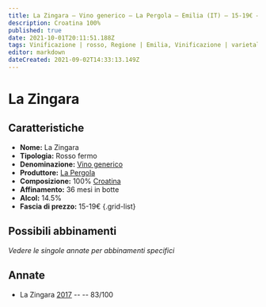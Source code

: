 ```yaml
---
title: La Zingara – Vino generico – La Pergola – Emilia (IT) – 15-19€ – 2★
description: Croatina 100%
published: true
date: 2021-10-01T20:11:51.188Z
tags: Vinificazione | rosso, Regione | Emilia, Vinificazione | varietale, Vinificazione | fermo, Valutazioni | 2 stelle, Vitigni | Croatina, Prezzi | 15-19€,
editor: markdown
dateCreated: 2021-09-02T14:33:13.149Z
---
```


# La Zingara 

## Caratteristiche
- **Nome:** La Zingara 
- **Tipologia:** Rosso fermo
- **Denominazione:** [Vino generico](/denominazioni/Italia/Vino-generico) 
- **Produttore:** [La Pergola](/produttori/Italia/Emilia/La-Pergola) 
- **Composizione:** 100% [Croatina](/vitigni/Italia/bacca-nera/croatina)
- **Affinamento:** 36 mesi in botte 
- **Alcol:** 14.5%
- **Fascia di prezzo:** 15-19€
{.grid-list}

## Possibili abbinamenti
*Vedere le singole annate per abbinamenti specifici*

## Annate
- La Zingara [2017](/vini/Italia/Emilia/La-Pergola/La-Zingara/2017) -- <span class="star-2"></span> -- 83/100

